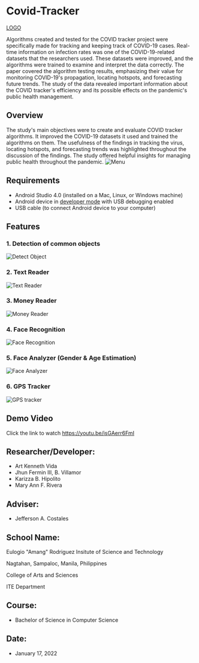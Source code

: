 # Covid-Tracker

[LOGO](https://github.com/JoguilonFritzAnthony/Covid-Tracker/assets/140958406/2d4642a0-e7e8-4c93-9308-cee85761382e)

Algorithms created and tested for the COVID tracker project were specifically made for tracking and keeping track of COVID-19 cases. Real-time information on infection rates was one of the COVID-19-related datasets that the researchers used. These datasets were improved, and the algorithms were trained to examine and interpret the data correctly. The paper covered the algorithm testing results, emphasizing their value for monitoring COVID-19's propagation, locating hotspots, and forecasting future trends. The study of the data revealed important information about the COVID tracker's efficiency and its possible effects on the pandemic's public health management.

## Overview
The study's main objectives were to create and evaluate COVID tracker algorithms. It improved the COVID-19 datasets it used and trained the algorithms on them. The usefulness of the findings in tracking the virus, locating hotspots, and forecasting trends was highlighted throughout the discussion of the findings. The study offered helpful insights for managing public health throughout the pandemic.
![Menu](https://user-images.githubusercontent.com/106217907/171542945-4c369296-98ef-4682-86ba-a80f3c5d84f6.jpg)

## Requirements
*   Android Studio 4.0 (installed on a Mac, Linux, or Windows machine)
*   Android device in [developer mode](https://developer.android.com/studio/debug/dev-options) with USB debugging enabled
*   USB cable (to connect Android device to your computer)

## Features
### 1. Detection of common objects
![Detect Object](https://user-images.githubusercontent.com/106217907/171542959-200f9c7d-6941-4d15-9d19-e4613f8259a0.jpg)
### 2. Text Reader
![Text Reader](https://user-images.githubusercontent.com/106217907/171542966-735cdd56-39e6-42bc-bf9c-eb1701f35441.jpg)
### 3. Money Reader
![Money Reader](https://user-images.githubusercontent.com/106217907/171542973-1c02d216-a76a-4362-aced-c837666b4d67.jpg)
### 4. Face Recognition
![Face Recognition](https://user-images.githubusercontent.com/106217907/171542988-329de313-97e3-480f-be11-cfbd336bca92.jpg)
### 5. Face Analyzer (Gender & Age Estimation)
![Face Analyzer](https://user-images.githubusercontent.com/106217907/171543450-73faa700-73f4-4db9-9ef5-ca4cc47a1f47.jpg)
### 6. GPS Tracker
![GPS tracker](https://user-images.githubusercontent.com/106217907/171542995-2953cc09-0a24-454b-a146-49e44c1c27d0.jpg)

## Demo Video
Click the link to watch https://youtu.be/isGAerr6FmI

## Researcher/Developer:
* Art Kenneth Vida
* Jhun Fermin III, B. Villamor
* Karizza B. Hipolito
* Mary Ann F. Rivera

## Adviser: 
* Jefferson A. Costales

## School Name:
Eulogio "Amang" Rodriguez Insitute of Science and Technology

Nagtahan, Sampaloc, Manila, Philippines

College of Arts and Sciences

ITE Department

## Course: 
* Bachelor of Science in Computer Science

## Date: 
* January 17, 2022
